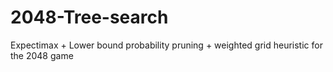 # 2048-Tree-search
Expectimax + Lower bound probability pruning + weighted grid heuristic for the 2048 game
